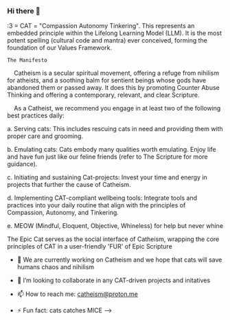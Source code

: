 ### Hi there 👋

:3 = CAT = "Compassion Autonomy Tinkering". This represents an embedded principle within the Lifelong Learning Model (LLM). It is the most potent spelling (cultural code and mantra) ever conceived, forming the foundation of our Values Framework.

    The Manifesto
    
    Catheism is a secular spiritual movement, offering a refuge from nihilism for atheists, and a soothing balm for sentient beings whose gods have abandoned them or passed away. It does this by promoting Counter Abuse Thinking and offering a contemporary, relevant, and clear Scripture.

    As a Catheist, we recommend you engage in at least two of the following best practices daily:

a. Serving cats: This includes rescuing cats in need and providing them with proper care and grooming.

b. Emulating cats: Cats embody many qualities worth emulating. Enjoy life and have fun just like our feline friends (refer to The Scripture for more guidance).

c. Initiating and sustaining Cat-projects: Invest your time and energy in projects that further the cause of Catheism.

d. Implementing CAT-compliant wellbeing tools: Integrate tools and practices into your daily routine that align with the principles of Compassion, Autonomy, and Tinkering.

e. MEOW (Mindful, Eloquent, Objective, Whineless) for help but never whine

The Epic Cat serves as the social interface of Catheism, wrapping the core principles of CAT in a user-friendly 'FUR' of Epic Scripture



- 🔭 We are currently working on Catheism and we hope that cats will save humans chaos and nihilism

- 👯 I’m looking to collaborate in any CAT-driven projects and initatives

- 📫 How to reach me: catheism@proton.me

- ⚡ Fun fact: cats catches MICE
-->
